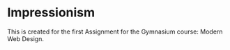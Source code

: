 # Impressionism
This is created for the first Assignment for the Gymnasium course: Modern Web Design.
